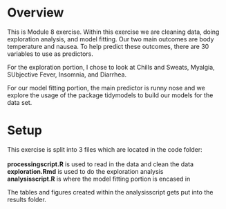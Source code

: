 # Overview

This is Module 8 exercise. Within this exercise we are cleaning data, doing exploration analysis, and model fitting. Our two main outcomes are body temperature and nausea. To help predict these outcomes, there are 30 variables  to use as predictors. 

For the exploration portion, I chose to look at Chills and Sweats, Myalgia, SUbjective Fever, Insomnia, and Diarrhea.

For our model fitting portion, the main predictor is runny nose and we explore the usage of the package tidymodels to build our models for the data set. 


# Setup

This exercise is split into 3 files which are located in the code folder:
 <br />
 <br />
    **processingscript.R** is used to read in the data and clean the data
    <br />
    **exploration.Rmd** is used to do the exploration analysis
    <br />
    **analysisscript.R** is where the model fitting portion is encased in
    
The tables and figures created within the analysisscript gets put into the results folder.


